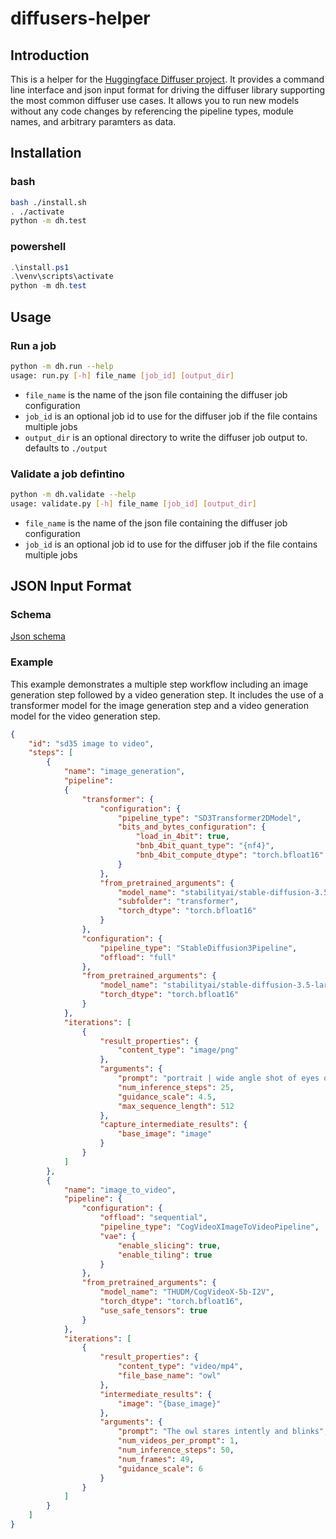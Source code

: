 # diffusers-helper

## Introduction

This is a helper for the [Huggingface Diffuser project](https://github.com/huggingface/diffusers). It provides a command line interface and json input format for driving the diffuser library supporting the most common diffuser use cases. It allows you to run new models without any code changes by referencing the pipeline types, module names, and arbitrary paramters as data.

## Installation

### bash

```bash
bash ./install.sh
. ./activate
python -m dh.test
```

### powershell

```powershell
.\install.ps1
.\venv\scripts\activate 
python -m dh.test
```

## Usage

### Run a job

```bash
python -m dh.run --help
usage: run.py [-h] file_name [job_id] [output_dir]
```

- `file_name` is the name of the json file containing the diffuser job configuration
- `job_id` is an optional job id to use for the diffuser job if the file contains multiple jobs
- `output_dir` is an optional directory to write the diffuser job output to. defaults to `./output`


### Validate a job defintino

```bash
python -m dh.validate --help
usage: validate.py [-h] file_name [job_id] [output_dir]
```

- `file_name` is the name of the json file containing the diffuser job configuration
- `job_id` is an optional job id to use for the diffuser job if the file contains multiple jobs

## JSON Input Format

### Schema

[Json schema](https://json-schema.app/view/%23?url=https%3A%2F%2Fraw.githubusercontent.com%2Fdkackman%2Fdiffusers-helper%2Frefs%2Fheads%2Fmaster%2Fdh%2Fproject_schema.json)

### Example

This example demonstrates a multiple step workflow including an image generation step followed by a video generation step. It includes the use of a transformer model for the image generation step and a video generation model for the video generation step.

```json
{
    "id": "sd35 image to video",
    "steps": [
        {
            "name": "image_generation",
            "pipeline": 
            {
                "transformer": {
                    "configuration": {
                        "pipeline_type": "SD3Transformer2DModel",
                        "bits_and_bytes_configuration": {
                            "load_in_4bit": true,
                            "bnb_4bit_quant_type": "{nf4}",
                            "bnb_4bit_compute_dtype": "torch.bfloat16"
                        }
                    },
                    "from_pretrained_arguments": {
                        "model_name": "stabilityai/stable-diffusion-3.5-large",
                        "subfolder": "transformer",
                        "torch_dtype": "torch.bfloat16"
                    }
                },
                "configuration": {
                    "pipeline_type": "StableDiffusion3Pipeline",
                    "offload": "full"
                },
                "from_pretrained_arguments": {
                    "model_name": "stabilityai/stable-diffusion-3.5-large",
                    "torch_dtype": "torch.bfloat16"
                }
            },
            "iterations": [
                {
                    "result_properties": {
                        "content_type": "image/png"
                    },
                    "arguments": {
                        "prompt": "portrait | wide angle shot of eyes off to one side of frame, lucid dream-like 3d model of owl, game asset, blender, looking off in distance ::8 style | glowing ::8 background | forest, vivid neon wonderland, particles, blue, green, orange ::7 parameters | rule of thirds, golden ratio, asymmetric composition, hyper- maximalist, octane render, photorealism, cinematic realism, unreal engine, 8k ::7 --ar 16:9 --s 1000",
                        "num_inference_steps": 25,
                        "guidance_scale": 4.5,
                        "max_sequence_length": 512
                    },
                    "capture_intermediate_results": {
                        "base_image": "image"
                    }
                }
            ]
        },
        {
            "name": "image_to_video",
            "pipeline": {
                "configuration": {
                    "offload": "sequential",
                    "pipeline_type": "CogVideoXImageToVideoPipeline",
                    "vae": {
                        "enable_slicing": true,
                        "enable_tiling": true
                    }
                },
                "from_pretrained_arguments": {
                    "model_name": "THUDM/CogVideoX-5b-I2V",
                    "torch_dtype": "torch.bfloat16",
                    "use_safe_tensors": true
                }
            },
            "iterations": [
                {
                    "result_properties": {
                        "content_type": "video/mp4",
                        "file_base_name": "owl"
                    },
                    "intermediate_results": {
                        "image": "{base_image}"
                    },
                    "arguments": {
                        "prompt": "The owl stares intently and blinks",
                        "num_videos_per_prompt": 1,
                        "num_inference_steps": 50,
                        "num_frames": 49,
                        "guidance_scale": 6
                    }
                }
            ]
        }
    ]
}
```
